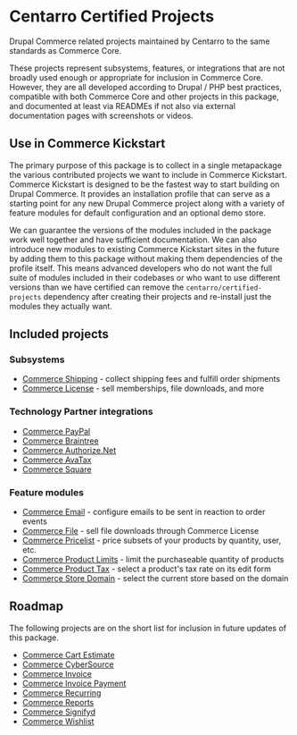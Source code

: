 # Centarro Certified Projects
Drupal Commerce related projects maintained by Centarro to the same standards as Commerce Core.

These projects represent subsystems, features, or integrations that are not broadly used enough or appropriate for inclusion in Commerce Core. However, they are all developed according to Drupal / PHP best practices, compatible with both Commerce Core and other projects in this package, and documented at least via READMEs if not also via external documentation pages with screenshots or videos.

## Use in Commerce Kickstart

The primary purpose of this package is to collect in a single metapackage the various contributed projects we want to include in Commerce Kickstart. Commerce Kickstart is designed to be the fastest way to start building on Drupal Commerce. It provides an installation profile that can serve as a starting point for any new Drupal Commerce project along with a variety of feature modules for default configuration and an optional demo store.

We can guarantee the versions of the modules included in the package work well together and have sufficient documentation. We can also introduce new modules to existing Commerce Kickstart sites in the future by adding them to this package without making them dependencies of the profile itself. This means advanced developers who do not want the full suite of modules included in their codebases or who want to use different versions than we have certified can remove the `centarro/certified-projects` dependency after creating their projects and re-install just the modules they actually want.

## Included projects

### Subsystems

* [Commerce Shipping](https://www.drupal.org/project/commerce_shipping) - collect shipping fees and fulfill order shipments
* [Commerce License](https://www.drupal.org/project/commerce_license) - sell memberships, file downloads, and more

### Technology Partner integrations

* [Commerce PayPal](https://www.drupal.org/project/commerce_paypal)
* [Commerce Braintree](https://www.drupal.org/project/commerce_braintree)
* [Commerce Authorize.Net](https://www.drupal.org/project/commerce_authnet)
* [Commerce AvaTax](https://www.drupal.org/project/commerce_avatax)
* [Commerce Square](https://www.drupal.org/project/commerce_square)

### Feature modules

* [Commerce Email](https://www.drupal.org/project/commerce_email) - configure emails to be sent in reaction to order events
* [Commerce File](https://www.drupal.org/project/commerce_file) - sell file downloads through Commerce License
* [Commerce Pricelist](https://www.drupal.org/project/commerce_pricelist) - price subsets of your products by quantity, user, etc.
* [Commerce Product Limits](https://www.drupal.org/project/commerce_product_limits) - limit the purchaseable quantity of products
* [Commerce Product Tax](https://www.drupal.org/project/commerce_product_tax) - select a product's tax rate on its edit form
* [Commerce Store Domain](https://www.drupal.org/project/commerce_store_domain) - select the current store based on the domain

## Roadmap

The following projects are on the short list for inclusion in future updates of this package.

* [Commerce Cart Estimate](https://www.drupal.org/project/commerce_cart_estimate)
* [Commerce CyberSource](https://www.drupal.org/project/commerce_cybersource)
* [Commerce Invoice](https://www.drupal.org/project/commerce_invoice)
* [Commerce Invoice Payment](https://www.drupal.org/project/commerce_invoice_payment)
* [Commerce Recurring](https://www.drupal.org/project/commerce_recurring)
* [Commerce Reports](https://www.drupal.org/project/commerce_reports)
* [Commerce Signifyd](https://www.drupal.org/project/commerce_signifyd)
* [Commerce Wishlist](https://www.drupal.org/project/commerce_wishlist)

